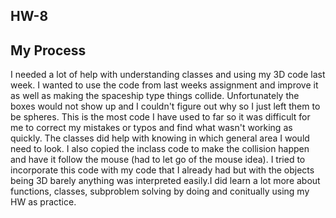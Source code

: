 HW-8
----

## My Process

I needed a lot of help with understanding classes and using my 3D code last week. I wanted to use the code from last weeks assignment and improve it as well as making the spaceship type things collide. Unfortunately the boxes would not show up and I couldn't figure out why so I just left them to be spheres. This is the most code I have used to far so it was difficult for me to correct my mistakes or typos and find what wasn't working as quickly. The classes did help with knowing in which general area I would need to look. I also copied the inclass code to make the collision happen and have it follow the mouse (had to let go of the mouse idea). I tried to incorporate this code with my code that I already had but with the objects being 3D barely anything was interpreted easily.I did learn a lot more about functions, classes, subproblem solving by doing and conitually using my HW as practice.  
